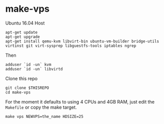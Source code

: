 # make-vps

Ubuntu 16.04 Host
```
apt-get update
apt-get upgrade
apt-get install qemu-kvm libvirt-bin ubuntu-vm-builder bridge-utils virtinst git virt-sysprep libguestfs-tools iptables ngrep 
```
Then
```
adduser `id -un` kvm
adduser `id -un` libvirtd
```
Clone this repo
```
git clone $THISREPO
cd make-vps
```
For the moment it defaults to using 4 CPUs and 4GB RAM, just edit the `Makefile` or copy the make target.
```
make vps NEWVPS=the_name HDSIZE=25
```
